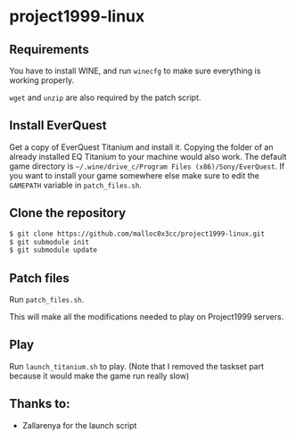 # project1999-linux

## Requirements
You have to install WINE, and run `winecfg` to make sure everything is working properly.

`wget` and `unzip` are also required by the patch script.

## Install EverQuest
Get a copy of EverQuest Titanium and install it. Copying the folder of an already installed EQ Titanium to your machine would also work.
The default game directory is `~/.wine/drive_c/Program Files (x86)/Sony/EverQuest`. If you want to install your game somewhere else make sure to edit the `GAMEPATH` variable in `patch_files.sh`.

## Clone the repository
```sh
$ git clone https://github.com/malloc0x3cc/project1999-linux.git
$ git submodule init
$ git submodule update
```

## Patch files
Run `patch_files.sh`.

This will make all the modifications needed to play on Project1999 servers.

## Play
Run `launch_titanium.sh` to play. (Note that I removed the taskset part because it would make the game run really slow)

## Thanks to:
- Zallarenya for the launch script
